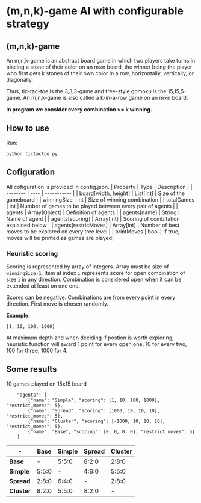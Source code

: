 # (m,n,k)-game AI with configurable strategy

## (m,n,k)-game
An m,n,k-game is an abstract board game in which two players take turns in placing a stone of their color on an m×n board, 
the winner being the player who first gets k stones of their own color in a row, horizontally, vertically, or diagonally.

Thus, tic-tac-toe is the 3,3,3-game and free-style gomoku is the 15,15,5-game. 
An m,n,k-game is also called a k-in-a-row game on an m×n board.

**In program we consider every combination >= k winning.**

## How to use
Run:

`python tictactoe.py`

## Cofiguration
All cofiguration is provided in config.json.
| Property | Type | Description | 
| -------- | ---- | ----------- |
| board[width, height] | List[int] |  Size of the gameboard |
| winningSize | int | Size of winning combination |
| totalGames | int | Number of games to be played between every pair of agents |
| agents | Array[Object] | Definition of agents |
| agents[name] | String | Name of agent |
| agents[scoring] | Array[int] | Scoring of combitation explained below |
| agents[restricMoves] | Array[int] | Number of best moves to be explored on every tree level |
| printMoves | bool | If true, moves will be printed as games are played|

### Heuristic scoring
Scoring is represented by array of integers. Array must be size of `winningSize-1`. Item at index `i` represents score for open combination of size `i` in any direction. Combination is considered open when it can be extended at least on one end.

Scores can be negative. Combinations are from every point in every direction. First move is chosen randomly.

**Example:**

`[1, 10, 100, 1000]`

At maximum depth and when deciding if postion is worth exploring, heuristic function will award 1 point for every open one, 10 for every two, 100 for three, 1000 for 4.

## Some results
10 games played on 15x15 board

```
    "agents": [
        {"name": "Simple", "scoring": [1, 10, 100, 1000], "restrict_moves": 5},
        {"name": "Spread", "scoring": [1000, 10, 10, 10], "restrict_moves": 5},
        {"name": "Cluster", "scoring": [-1000, 10, 10, 10], "restrict_moves": 5},
        {"name": "Base", "scoring": [0, 0, 0, 0], "restrict_moves": 5}
    ]
```

|     -      | Base | Simple | Spread | Cluster | 
|   ---      | ---  | ------ | ------ | ------- | 
| **Base**      | - | 5:5:0 | 8:2:0 | 2:8:0 |
| **Simple**    | 5:5:0 | - | 4:6:0 | 5:5:0 | 
| **Spread**    | 2:8:0 | 6:4:0 | - | 2:8:0 | 
| **Cluster**   | 8:2:0 | 5:5:0 | 8:2:0 | - | 